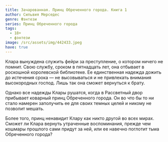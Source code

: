 ```yaml
---
title: Зачарованная. Принц Обреченного города. Книга 1
author: Сильвия Мерседес
genre: Фэнтези
series: Принц Обреченного города
tags:
  - 18+
  - фэнтези
image: /src/assets/img/442433.jpeg
have: true
---
```

Клара вынуждена служить фейри за преступление, о котором ничего не помнит. Свою службу, сроком в пятнадцать лет, она отбывает в роскошной королевской библиотеке. Ее единственная надежда дожить до истечения срока — не высовываться и не привлекать внимания высокородных господ. Лишь так она сможет вернуться к брату.

Однако все надежды Клары рушатся, когда в Рассветный двор прибывает коварный принц Обреченного города. Он во что бы то ни стало намерен заполучить ее для своих темных целей и никому не позволит мешать.

Более того, принц ненавидит Клару как никто другой во всех мирах. Сможет ли Клара вернуть утраченные воспоминания, прежде чем кошмары прошлого сами придут за ней, или ее навечно поглотит тьма Обреченного города?
